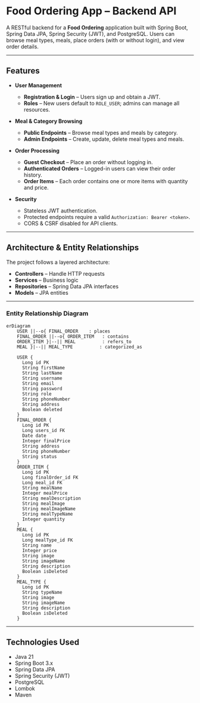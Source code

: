 # Food Ordering App – Backend API

A RESTful backend for a **Food Ordering** application built with Spring Boot, Spring Data JPA, Spring Security (JWT), and PostgreSQL. Users can browse meal types, meals, place orders (with or without login), and view order details.

----

## Features

- **User Management**  
  - **Registration & Login** – Users sign up and obtain a JWT.  
  - **Roles** – New users default to `ROLE_USER`; admins can manage all resources.

- **Meal & Category Browsing**  
  - **Public Endpoints** – Browse meal types and meals by category.  
  - **Admin Endpoints** – Create, update, delete meal types and meals.

- **Order Processing**  
  - **Guest Checkout** – Place an order without logging in.  
  - **Authenticated Orders** – Logged-in users can view their order history.  
  - **Order Items** – Each order contains one or more items with quantity and price.

- **Security**  
  - Stateless JWT authentication.  
  - Protected endpoints require a valid `Authorization: Bearer <token>`.  
  - CORS & CSRF disabled for API clients.

----

## Architecture & Entity Relationships

The project follows a layered architecture:

- **Controllers** – Handle HTTP requests  
- **Services** – Business logic  
- **Repositories** – Spring Data JPA interfaces  
- **Models** – JPA entities  
----
### Entity Relationship Diagram
```mermaid
erDiagram
    USER ||--o{ FINAL_ORDER    : places
    FINAL_ORDER ||--o{ ORDER_ITEM   : contains
    ORDER_ITEM }|--|| MEAL          : refers_to
    MEAL }|--|| MEAL_TYPE          : categorized_as

    USER {
      Long id PK
      String firstName
      String lastName
      String username
      String email
      String password
      String role
      String phoneNumber
      String address
      Boolean deleted
    }
    FINAL_ORDER {
      Long id PK
      Long users_id FK
      Date date
      Integer finalPrice
      String address
      String phoneNumber
      String status
    }
    ORDER_ITEM {
      Long id PK
      Long finalOrder_id FK
      Long meal_id FK
      String mealName
      Integer mealPrice
      String mealDescription
      String mealImage
      String mealImageName
      String mealTypeName
      Integer quantity
    }
    MEAL {
      Long id PK
      Long mealType_id FK
      String name
      Integer price
      String image
      String imageName
      String description
      Boolean isDeleted
    }
    MEAL_TYPE {
      Long id PK
      String typeName
      String image
      String imageName
      String description
      Boolean isDeleted
    }
```
----
## Technologies Used
  - Java 21
  - Spring Boot 3.x
  - Spring Data JPA
  - Spring Security (JWT)
  - PostgreSQL
  - Lombok
  - Maven
